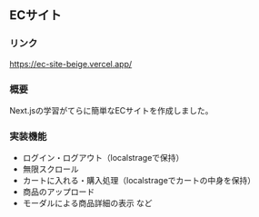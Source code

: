 ## ECサイト

### リンク
https://ec-site-beige.vercel.app/

### 概要
Next.jsの学習がてらに簡単なECサイトを作成しました。

### 実装機能
+ ログイン・ログアウト（localstrageで保持）
+ 無限スクロール
+ カートに入れる・購入処理（localstrageでカートの中身を保持）
+ 商品のアップロード
+ モーダルによる商品詳細の表示
など

